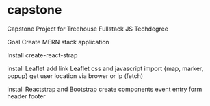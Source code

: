 # capstone

Capstone Project for Treehouse Fullstack JS Techdegree

Goal
Create MERN stack application

Install create-react-strap

install Leaflet
add link Leaflet css and javascript
import {map, marker, popup}
get user location via brower or ip (fetch)

install Reactstrap and Bootstrap
create components
event entry form
header
footer
